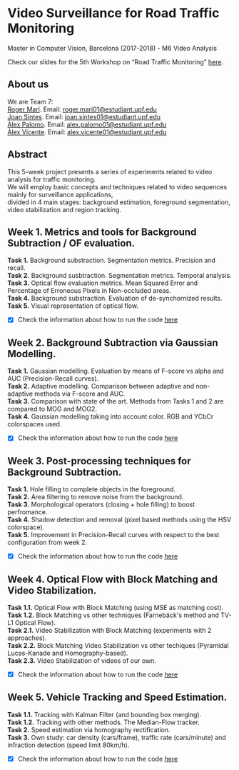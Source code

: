 # Video Surveillance for Road Traffic Monitoring
Master in Computer Vision, Barcelona (2017-2018) - M6 Video Analysis

Check our slides for the 5th Workshop on “Road Traffic Monitoring” [here](https://docs.google.com/presentation/d/1ADPmJzXzQae1tG8CEU9k5mmagYiHqYWEWogObFleBc0/edit?usp=sharing).

## About us
We are Team 7:   
[Roger Marí](https://github.com/rogermm14). Email: roger.mari01@estudiant.upf.edu  
[Joan Sintes](https://github.com/JoSintes8). Email: joan.sintes01@estudiant.upf.edu  
[Àlex Palomo](https://github.com/alexpalomodominguez). Email: alex.palomo01@estudiant.upf.edu  
[Àlex Vicente](https://github.com/AlexVicenteS). Email: alex.vicente01@estudiant.upf.edu  

## Abstract
This 5-week project presents a series of experiments related to video analysis for traffic monitoring.   
We will employ basic concepts and techniques related to video sequences mainly for surveillance applications,     
divided in 4 main stages: background estimation, foreground segmentation, video stabilization and region tracking. 

## Week 1. Metrics and tools for Background Subtraction / OF evaluation.
**Task 1.** Background substraction. Segmentation metrics. Precision and recall.   
**Task 2.** Background susbtraction. Segmentation metrics. Temporal analysis.   
**Task 3.** Optical flow evaluation metrics. Mean Squared Error and Percentage of Erroneous Pixels in Non-occluded areas.   
**Task 4.** Background substraction. Evaluation of de-synchornized results.   
**Task 5.** Visual representation of optical flow.    
- [x] Check the information about how to run the code [here](https://github.com/mcv-m6-video/mcv-m6-2018-team7/blob/master/Week1/README.md)

## Week 2. Background Subtraction via Gaussian Modelling.
**Task 1.** Gaussian modelling. Evaluation by means of F-score vs alpha and AUC (Precision-Recall curves).   
**Task 2.** Adaptive modelling. Comparison between adaptive and non-adaptive methods via F-score and AUC.  
**Task 3.** Comparison with state of the art. Methods from Tasks 1 and 2 are compared to MOG and MOG2.   
**Task 4.** Gaussian modelling taking into account color. RGB and YCbCr colorspaces used.    
- [x] Check the information about how to run the code [here](https://github.com/mcv-m6-video/mcv-m6-2018-team7/blob/master/Week2/README.md)

## Week 3. Post-processing techniques for Background Subtraction.
**Task 1.** Hole filling to complete objects in the foreground.   
**Task 2.** Area filtering to remove noise from the background.    
**Task 3.** Morphological operators (closing + hole filling) to boost perfromance.        
**Task 4.** Shadow detection and removal (pixel based methods using the HSV colorspace).    
**Task 5.** Improvement in Precision-Recall curves with respect to the best configuration from week 2.    
- [x] Check the information about how to run the code [here](https://github.com/mcv-m6-video/mcv-m6-2018-team7/blob/master/Week3/README.md)

## Week 4. Optical Flow with Block Matching and Video Stabilization.
**Task 1.1.** Optical Flow with Block Matching (using MSE as matching cost).    
**Task 1.2.** Block Matching vs other techniques (Farnebäck's method and TV-L1 Optical Flow).     
**Task 2.1.** Video Stabilization with Block Matching (experiments with 2 approaches).     
**Task 2.2.** Block Matching Video Stabilization vs other techiques (Pyramidal Lucas-Kanade and Homography-based).     
**Task 2.3.** Video Stabilization of videos of our own.     
- [x] Check the information about how to run the code [here](https://github.com/mcv-m6-video/mcv-m6-2018-team7/blob/master/Week4/README.md)

## Week 5. Vehicle Tracking and Speed Estimation.   
**Task 1.1.** Tracking with Kalman Filter (and bounding box merging).    
**Task 1.2.** Tracking with other methods. The Median-Flow tracker.   
**Task 2.** Speed estimation via homography rectification.   
**Task 3.** Own study: car density (cars/frame), traffic rate (cars/minute) and infraction detection (speed limit 80km/h).   
- [x] Check the information about how to run the code [here](https://github.com/mcv-m6-video/mcv-m6-2018-team7/blob/master/Week5/README.md)    

